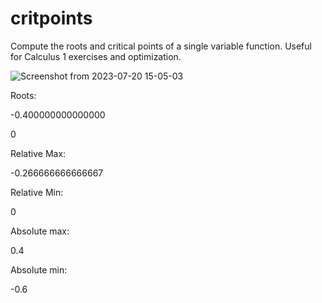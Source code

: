 # critpoints
Compute the roots and critical points of a single variable function. Useful for Calculus 1 exercises and optimization.

![Screenshot from 2023-07-20 15-05-03](https://github.com/funghetto/critpoints/assets/17205637/e45b4af2-84a8-46b4-aa19-cd8c33557c20)

Roots:

-0.400000000000000

0

Relative Max:

-0.266666666666667

Relative Min:

0

Absolute max:

0.4

Absolute min:

-0.6
